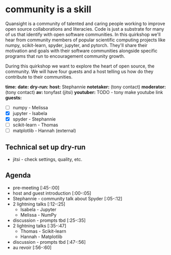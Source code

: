 # community is a skill

Quansight is a community of talented and caring people working to improve open source collaborations and literacies. Code is just a substrate for many of us that identify with open software communities. In this quirkshop we'll hear from community members of popular scientific computing projects like numpy, scikit-learn, spyder, jupyter, and pytorch. They'll share their motivation and goals with their software communities alongside specific programs that run to encouragement community growth.

During this quirkshop we want to explore the heart of open source, the community. We will have four guests and a host telling us how do they contribute to their communities.

**time:**
**date:**
**dry-run:**
**host:** Stephannie
**notetaker:** (tony contact)
**moderator:**  (tony contact)
**av:** tonyfast (jitsi)
**youtuber:** TODO - tony make youtube link
**guests:**
- [ ] numpy - Melissa
- [x] jupyter - Isabela
- [x] spyder - Stephannie
- [ ] scikit-learn - Thomas
- [ ] matplotlib - Hannah (external)

## Technical set up dry-run
* jitsi - check settings, quality, etc.

## Agenda
* pre-meeting [:45-:00]
* host and guest introduction [:00-:05]
* Stephannie - community talk about Spyder [:05-:12]
* 2 lightning talks [:12-:25]
    * Isabela - Jupyter
    * Melissa - NumPy
* discussion - prompts tbd [:25-:35]
* 2 lightning talks [:35-:47]
    * Thomas - Scikit-learn
    * Hannah - Matplotlib
* discussion - prompts tbd [:47-:56]
* au revoir [:56-:60]
